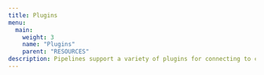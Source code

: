 ```yaml
---
title: Plugins
menu:
  main:
    weight: 3
    name: "Plugins"
    parent: "RESOURCES"
description: Pipelines support a variety of plugins for connecting to cloud and onprem services as well as to perform data transformations.
---
```



